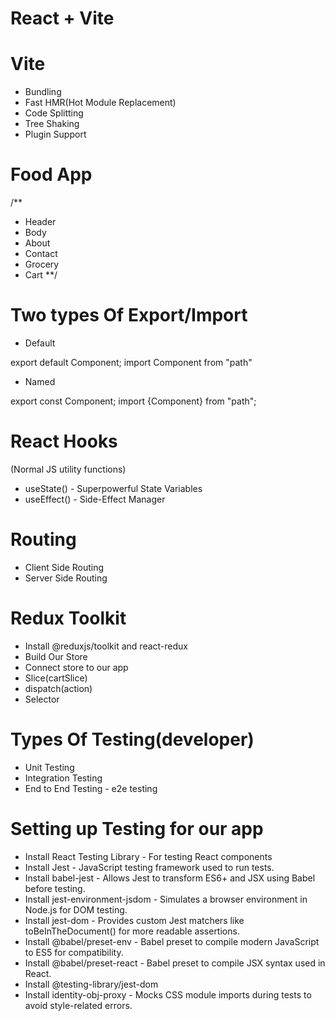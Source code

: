 # React + Vite

# Vite

- Bundling
- Fast HMR(Hot Module Replacement)
- Code Splitting
- Tree Shaking
- Plugin Support

# Food App

/\*\*

- Header
- Body
- About
- Contact
- Grocery
- Cart
  \*\*/

# Two types Of Export/Import

- Default

export default Component;
import Component from "path"

- Named

export const Component;
import {Component} from "path";

# React Hooks

(Normal JS utility functions)

- useState() - Superpowerful State Variables
- useEffect() - Side-Effect Manager

# Routing

- Client Side Routing
- Server Side Routing

# Redux Toolkit

- Install @reduxjs/toolkit and react-redux
- Build Our Store
- Connect store to our app
- Slice(cartSlice)
- dispatch(action)
- Selector

# Types Of Testing(developer)

- Unit Testing
- Integration Testing
- End to End Testing - e2e testing

# Setting up Testing for our app

- Install React Testing Library - For testing React components
- Install Jest - JavaScript testing framework used to run tests.
- Install babel-jest - Allows Jest to transform ES6+ and JSX using Babel before testing.
- Install jest-environment-jsdom - Simulates a browser environment in Node.js for DOM testing.
- Install jest-dom - Provides custom Jest matchers like toBeInTheDocument() for more readable assertions.
- Install @babel/preset-env - Babel preset to compile modern JavaScript to ES5 for compatibility.
- Install @babel/preset-react - Babel preset to compile JSX syntax used in React.
- Install @testing-library/jest-dom
- Install identity-obj-proxy - Mocks CSS module imports during tests to avoid style-related errors.
